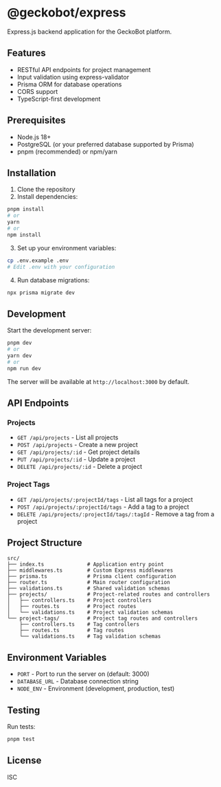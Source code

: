 # @geckobot/express

Express.js backend application for the GeckoBot platform.

## Features

- RESTful API endpoints for project management
- Input validation using express-validator
- Prisma ORM for database operations
- CORS support
- TypeScript-first development

## Prerequisites

- Node.js 18+
- PostgreSQL (or your preferred database supported by Prisma)
- pnpm (recommended) or npm/yarn

## Installation

1. Clone the repository
2. Install dependencies:

```bash
pnpm install
# or
yarn
# or
npm install
```

3. Set up your environment variables:

```bash
cp .env.example .env
# Edit .env with your configuration
```

4. Run database migrations:

```bash
npx prisma migrate dev
```

## Development

Start the development server:

```bash
pnpm dev
# or
yarn dev
# or
npm run dev
```

The server will be available at `http://localhost:3000` by default.

## API Endpoints

### Projects
- `GET /api/projects` - List all projects
- `POST /api/projects` - Create a new project
- `GET /api/projects/:id` - Get project details
- `PUT /api/projects/:id` - Update a project
- `DELETE /api/projects/:id` - Delete a project

### Project Tags
- `GET /api/projects/:projectId/tags` - List all tags for a project
- `POST /api/projects/:projectId/tags` - Add a tag to a project
- `DELETE /api/projects/:projectId/tags/:tagId` - Remove a tag from a project

## Project Structure

```
src/
├── index.ts              # Application entry point
├── middlewares.ts        # Custom Express middlewares
├── prisma.ts             # Prisma client configuration
├── router.ts             # Main router configuration
├── validations.ts        # Shared validation schemas
├── projects/             # Project-related routes and controllers
│   ├── controllers.ts    # Project controllers
│   ├── routes.ts         # Project routes
│   └── validations.ts    # Project validation schemas
└── project-tags/         # Project tag routes and controllers
    ├── controllers.ts    # Tag controllers
    ├── routes.ts         # Tag routes
    └── validations.ts    # Tag validation schemas
```

## Environment Variables

- `PORT` - Port to run the server on (default: 3000)
- `DATABASE_URL` - Database connection string
- `NODE_ENV` - Environment (development, production, test)

## Testing

Run tests:

```bash
pnpm test
```

## License

ISC
